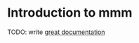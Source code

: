 # Introduction to mmm

TODO: write [great documentation](http://jacobian.org/writing/great-documentation/what-to-write/)
